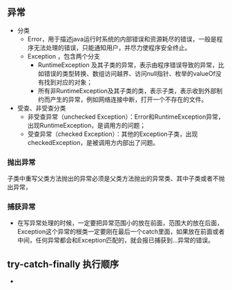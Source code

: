 ## 异常  
- 分类  
	- Error，用于描述java运行时系统的内部错误和资源耗尽的错误，一般是程序无法处理的错误，只能通知用户，并尽力使程序安全终止。  
	- Exception ，包含两个分支  
		- RuntimeException 及其子类的异常，表示由程序错误导致的异常，比如错误的类型转换、数组访问越界、访问null指针、枚举的valueOf没有找到对应的对象；  
		- 所有非RuntimeException及其子类的类，表示子类，表示收到外部制约而产生的异常，例如网络连接中断，打开一个不存在的文件。  
- 受查、非受查分类  
	- 非受查异常（unchecked Exception）：Error和RuntimeException异常，出现RuntimeException，是调用方的问题；  
	- 受查异常（checked Exception）：其他的Exception子类，出现checkedException，是被调用方内部出了问题。  
### 抛出异常  
子类中重写父类方法抛出的异常必须是父类方法抛出的异常类、其中子类或者不抛出异常，  

### 捕获异常  
- 在写异常处理的时候，一定要把异常范围小的放在前面，范围大的放在后面，Exception这个异常的根类一定要刚在最后一个catch里面，如果放在前面或者中间，任何异常都会和Exception匹配的，就会报已捕获到...异常的错误。

## try-catch-finally 执行顺序

- 